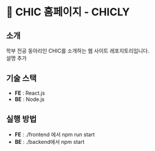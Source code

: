 # 🏫 CHIC 홈페이지 - CHICLY

## 소개
학부 전공 동아리인 CHIC를 소개하는 웹 사이트 레포지토리입니다.  
설명 추가

## 기술 스택
- **FE** : React.js
- **BE** : Node.js

## 실행 방법
- **FE** : ./frontend 에서 npm run start
- **BE** : ./backend에서 npm start
